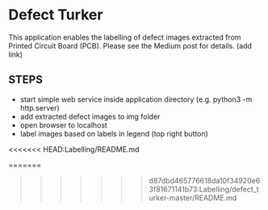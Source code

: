 # Defect Turker

This application enables the labelling of defect images extracted from Printed Circuit Board (PCB). Please see the Medium post for details. (add link)


## STEPS
- start simple web service inside application directory (e.g. python3 -m http.server)
- add extracted defect images to img folder
- open browser to localhost
- label images based on labels in legend (top right button)

<<<<<<< HEAD:Labelling/README.md

=======
>>>>>>> d87dbd465776618da10f34920e63f81671141b73:Labelling/defect_turker-master/README.md
